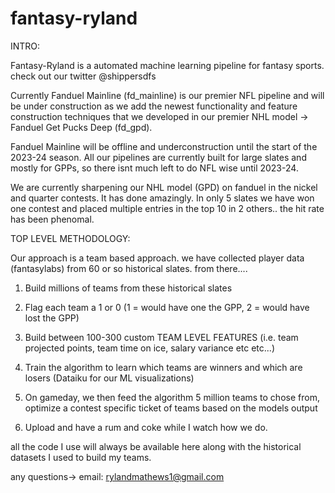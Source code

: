 # fantasy-ryland

INTRO:

Fantasy-Ryland is a automated machine learning pipeline for fantasy sports. check out our twitter @shippersdfs

Currently Fanduel Mainline (fd_mainline) is our premier NFL pipeline and will be under construction as we add the newest
functionality and feature construction techniques that we developed in our premier NHL model -> Fanduel Get Pucks Deep (fd_gpd). 

Fanduel Mainline will be offline and underconstruction until the start of the 2023-24 season. All our pipelines are currently built for 
large slates and mostly for GPPs, so there isnt much left to do NFL wise until 2023-24. 

We are currently sharpening our NHL model (GPD) on fanduel in the nickel and quarter contests. It has done amazingly. In only 5 slates
we have won one contest and placed multiple entries in the top 10 in 2 others.. the hit rate has been phenomal. 

TOP LEVEL METHODOLOGY:

Our approach is a team based approach. we have collected player data (fantasylabs) from 60 or so historical slates. from there....
1. Build millions of teams from these historical slates 
2. Flag each team a 1 or 0 (1 = would have one the GPP, 2 = would have lost the GPP)
3. Build between 100-300 custom TEAM LEVEL FEATURES (i.e. team projected points, team time on ice, salary variance etc etc...)
4. Train the algorithm to learn which teams are winners and which are losers (Dataiku for our ML visualizations)

5. On gameday, we then feed the algorithm 5 million teams to chose from, optimize a contest specific ticket of teams based on the models output
6. Upload and have a rum and coke while I watch how we do. 

all the code I use will always be available here along with the historical datasets I used to build my teams. 

any questions->
email: rylandmathews1@gmail.com


